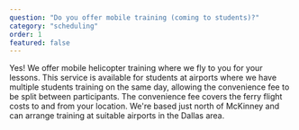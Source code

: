 ```yaml
---
question: "Do you offer mobile training (coming to students)?"
category: "scheduling"
order: 1
featured: false
---
```


Yes! We offer mobile helicopter training where we fly to you for your lessons. This service is available for students at airports where we have multiple students training on the same day, allowing the convenience fee to be split between participants. The convenience fee covers the ferry flight costs to and from your location. We're based just north of McKinney and can arrange training at suitable airports in the Dallas area.
